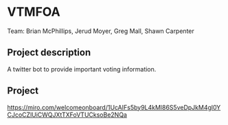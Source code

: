 # VTMFOA

Team: Brian McPhillips, Jerud Moyer, Greg Mall, Shawn Carpenter

## Project description

A twitter bot to provide important voting information.

## Project

https://miro.com/welcomeonboard/1UcAIFs5by9L4kMl86S5veDpJkM4gl0YCJcoCZlUiCWQJXtTXFoVTUCksoBe2NQa